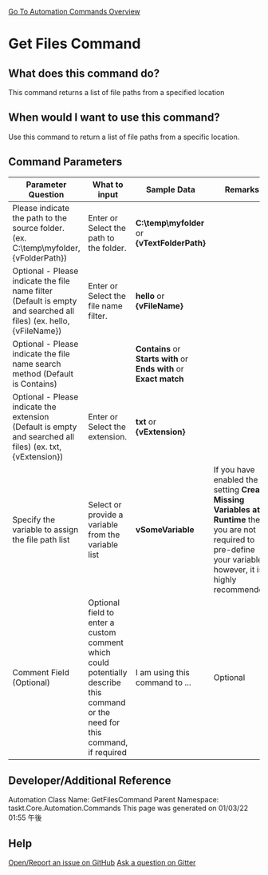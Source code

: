 <!--TITLE: Get Files Command -->
<!-- SUBTITLE: a command in the File Operation Commands group. -->
[Go To Automation Commands Overview](/automation-commands.md)


# Get Files Command


## What does this command do?
This command returns a list of file paths from a specified location


## When would I want to use this command?
Use this command to return a list of file paths from a specific location.


## Command Parameters
| Parameter Question   	| What to input  	|  Sample Data 	| Remarks  	|
| ---                    | ---               | ---           | ---       |
|Please indicate the path to the source folder. (ex. C:\temp\myfolder, {vFolderPath})|Enter or Select the path to the folder.|**C:\temp\myfolder** or **{vTextFolderPath}**||
|Optional - Please indicate the file name filter (Default is empty and searched all files) (ex. hello, {vFileName})|Enter or Select the file name filter.|**hello** or **{vFileName}**||
|Optional - Please indicate the file name search method (Default is Contains)||**Contains** or **Starts with** or **Ends with** or **Exact match**||
|Optional - Please indicate the extension (Default is empty and searched all files) (ex. txt, {vExtension})|Enter or Select the extension.|**txt** or **{vExtension}**||
|Specify the variable to assign the file path list|Select or provide a variable from the variable list|**vSomeVariable**|If you have enabled the setting **Create Missing Variables at Runtime** then you are not required to pre-define your variables, however, it is highly recommended.|
|Comment Field (Optional)|Optional field to enter a custom comment which could potentially describe this command or the need for this command, if required|I am using this command to ...|Optional|














## Developer/Additional Reference
Automation Class Name: GetFilesCommand
Parent Namespace: taskt.Core.Automation.Commands
This page was generated on 01/03/22 01:55 午後


## Help
[Open/Report an issue on GitHub](https://github.com/saucepleez/taskt/issues/new)
[Ask a question on Gitter](https://gitter.im/taskt-rpa/Lobby)
